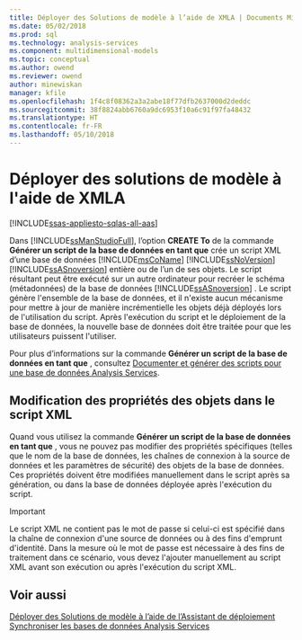 ```yaml
---
title: Déployer des Solutions de modèle à l’aide de XMLA | Documents Microsoft
ms.date: 05/02/2018
ms.prod: sql
ms.technology: analysis-services
ms.component: multidimensional-models
ms.topic: conceptual
ms.author: owend
ms.reviewer: owend
author: minewiskan
manager: kfile
ms.openlocfilehash: 1f4c8f08362a3a2abe18f77dfb2637000d2deddc
ms.sourcegitcommit: 38f8824abb6760a9dc6953f10a6c91f97fa48432
ms.translationtype: HT
ms.contentlocale: fr-FR
ms.lasthandoff: 05/10/2018
---
```

# <a name="deploy-model-solutions-using-xmla"></a>Déployer des solutions de modèle à l'aide de XMLA
[!INCLUDE[ssas-appliesto-sqlas-all-aas](../../includes/ssas-appliesto-sqlas-all-aas.md)]

  Dans [!INCLUDE[ssManStudioFull](../../includes/ssmanstudiofull-md.md)], l’option **CREATE To** de la commande **Générer un script de la base de données en tant que** crée un script XML d’une base de données [!INCLUDE[msCoName](../../includes/msconame-md.md)] [!INCLUDE[ssNoVersion](../../includes/ssnoversion-md.md)] [!INCLUDE[ssASnoversion](../../includes/ssasnoversion-md.md)] entière ou de l’un de ses objets. Le script résultant peut être exécuté sur un autre ordinateur pour recréer le schéma (métadonnées) de la base de données [!INCLUDE[ssASnoversion](../../includes/ssasnoversion-md.md)] . Le script génère l'ensemble de la base de données, et il n'existe aucun mécanisme pour mettre à jour de manière incrémentielle les objets déjà déployés lors de l'utilisation du script. Après l'exécution du script et le déploiement de la base de données, la nouvelle base de données doit être traitée pour que les utilisateurs puissent l'utiliser.  
  
 Pour plus d’informations sur la commande **Générer un script de la base de données en tant que** , consultez [Documenter et générer des scripts pour une base de données Analysis Services](../../analysis-services/multidimensional-models/document-and-script-an-analysis-services-database.md).  
  
## <a name="modifying-object-properties-in-the-xml-script"></a>Modification des propriétés des objets dans le script XML  
 Quand vous utilisez la commande **Générer un script de la base de données en tant que** , vous ne pouvez pas modifier des propriétés spécifiques (telles que le nom de la base de données, les chaînes de connexion à la source de données et les paramètres de sécurité) des objets de la base de données. Ces propriétés doivent être modifiées manuellement dans le script après sa génération, ou dans la base de données déployée après l'exécution du script.  
  
> [!IMPORTANT]  
>  Le script XML ne contient pas le mot de passe si celui-ci est spécifié dans la chaîne de connexion d'une source de données ou à des fins d'emprunt d'identité. Dans la mesure où le mot de passe est nécessaire à des fins de traitement dans ce scénario, vous devez l'ajouter manuellement au script XML avant son exécution ou après l'exécution du script XML.  
  
## <a name="see-also"></a>Voir aussi  
 [Déployer des Solutions de modèle à l’aide de l’Assistant de déploiement](../../analysis-services/multidimensional-models/deploy-model-solutions-using-the-deployment-wizard.md)   
 [Synchroniser les bases de données Analysis Services](../../analysis-services/multidimensional-models/synchronize-analysis-services-databases.md)  
  
  
